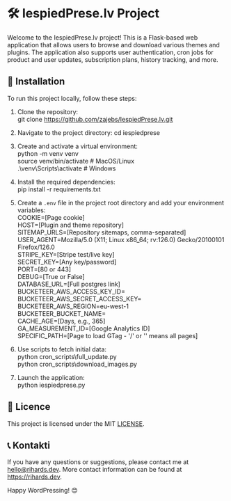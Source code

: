 # 🛠️ IespiedPrese.lv Project

Welcome to the IespiedPrese.lv project! This is a Flask-based web application that allows users to browse and download various themes and plugins. The application also supports user authentication, cron jobs for product and user updates, subscription plans, history tracking, and more.

## 🚀 Installation

To run this project locally, follow these steps:

1. Clone the repository:  
   git clone https://github.com/zajebs/IespiedPrese.lv.git

2. Navigate to the project directory: 
   cd iespiedprese

3. Create and activate a virtual environment:  
   python -m venv venv  
   source venv/bin/activate  # MacOS/Linux  
   .\venv\Scripts\activate  # Windows

4. Install the required dependencies:  
   pip install -r requirements.txt

5. Create a `.env` file in the project root directory and add your environment variables:  
   COOKIE=[Page cookie]  
   HOST=[Plugin and theme repository]  
   SITEMAP_URLS=[Repository sitemaps, comma-separated]  
   USER_AGENT=Mozilla/5.0 (X11; Linux x86_64; rv:126.0) Gecko/20100101 Firefox/126.0  
   STRIPE_KEY=[Stripe test/live key]  
   SECRET_KEY=[Any key/password]  
   PORT=[80 or 443]  
   DEBUG=[True or False]  
   DATABASE_URL=[Full postgres link]  
   BUCKETEER_AWS_ACCESS_KEY_ID=  
   BUCKETEER_AWS_SECRET_ACCESS_KEY=  
   BUCKETEER_AWS_REGION=eu-west-1  
   BUCKETEER_BUCKET_NAME=  
   CACHE_AGE=[Days, e.g., 365]  
   GA_MEASUREMENT_ID=[Google Analytics ID]  
   SPECIFIC_PATH=[Page to load GTag - '/' or '' means all pages]  

7. Use scripts to fetch initial data:  
   python cron_scripts\full_update.py  
   python cron_scripts\download_images.py

6. Launch the application:  
   python iespiedprese.py

## 📜 Licence

This project is licensed under the MIT [LICENSE](LICENSE.md).

## 📞 Kontakti

If you have any questions or suggestions, please contact me at hello@rihards.dev. More contact information can be found at https://rihards.dev.

Happy WordPressing! 😊
